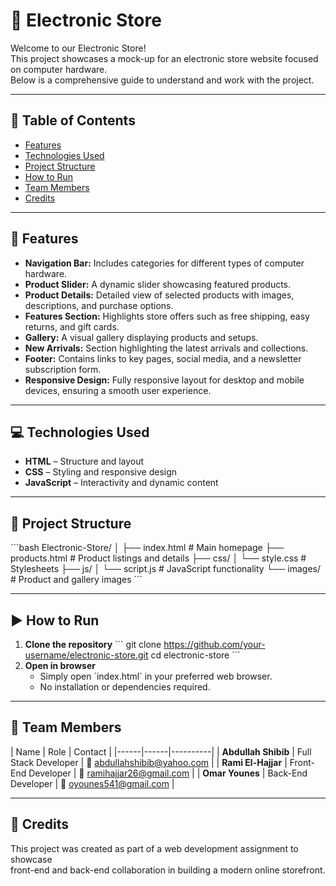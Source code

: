 # 🏬 Electronic Store

Welcome to our Electronic Store!  
This project showcases a mock-up for an electronic store website focused on computer hardware.  
Below is a comprehensive guide to understand and work with the project.

---

## 📑 Table of Contents
- [Features](#-features)
- [Technologies Used](#-technologies-used)
- [Project Structure](#-project-structure)
- [How to Run](#️-how-to-run)
- [Team Members](#-team-members)
- [Credits](#-credits)

---

## 🚀 Features
- **Navigation Bar:** Includes categories for different types of computer hardware.  
- **Product Slider:** A dynamic slider showcasing featured products.  
- **Product Details:** Detailed view of selected products with images, descriptions, and purchase options.  
- **Features Section:** Highlights store offers such as free shipping, easy returns, and gift cards.  
- **Gallery:** A visual gallery displaying products and setups.  
- **New Arrivals:** Section highlighting the latest arrivals and collections.  
- **Footer:** Contains links to key pages, social media, and a newsletter subscription form.  
- **Responsive Design:** Fully responsive layout for desktop and mobile devices, ensuring a smooth user experience.  

---

## 💻 Technologies Used
- **HTML** – Structure and layout  
- **CSS** – Styling and responsive design  
- **JavaScript** – Interactivity and dynamic content  

---

## 📁 Project Structure

\```bash
Electronic-Store/
│
├── index.html          # Main homepage
├── products.html       # Product listings and details
├── css/
│   └── style.css       # Stylesheets
├── js/
│   └── script.js       # JavaScript functionality
└── images/             # Product and gallery images
\```

---

## ▶️ How to Run
1. **Clone the repository**
   \```
   git clone https://github.com/your-username/electronic-store.git
   cd electronic-store
   \```
2. **Open in browser**
   - Simply open \`index.html\` in your preferred web browser.  
   - No installation or dependencies required.

---

## 👥 Team Members
\| Name | Role | Contact |
\|------|------|----------|
\| **Abdullah Shibib** | Full Stack Developer | 📧 [abdullahshibib@yahoo.com](mailto:abdullahshibib@yahoo.com) |
\| **Rami El-Hajjar** | Front-End Developer | 📧 [ramihajjar26@gmail.com](mailto:ramihajjar26@gmail.com) |
\| **Omar Younes** | Back-End Developer | 📧 [oyounes541@gmail.com](mailto:oyounes541@gmail.com) |

---

## 🙌 Credits
This project was created as part of a web development assignment to showcase  
front-end and back-end collaboration in building a modern online storefront.
